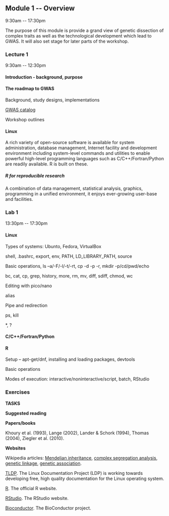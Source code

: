 ## Module 1 -- Overview

9:30am -- 17:30pm

The purpose of this module is provide a grand view of genetic dissection of complex traits as well as the technological development which lead to GWAS. It will also set stage for later parts of the workshop.

### Lecture 1

9:30am -- 12:30pm

#### Introduction - background, purpose

#### The roadmap to GWAS

Background, study designs, implementations

[GWAS catalog](http://www.ebi.ac.uk/gwas/)

Workshop outlines

#### Linux

A rich variety of open-source software is available for system administration, database management, Internet facility and development environment including system-level commands and utilities to enable powerful high-level programming languages such as C/C++/Fortran/Python are readily available. R is built on these.

##### R for reproducible research

A combination of data management, statistical analysis, graphics, programming in a unified environment, it enjoys ever-growing user-base and facilities.

### Lab 1

13:30pm -- 17:30pm

#### Linux

Types of systems: Ubunto, Fedora, VirtualBox 

shell, .bashrc, export, env, PATH, LD_LIBRARY_PATH, source

Basic operations, ls –a/-F/-l/-t/-rt, cp -d -p -r, mkdir -p/cd/pwd/echo

bc, cat, cp, grep, history, more, rm, mv, diff, sdiff, chmod, wc

Editing with pico/nano

alias

Pipe and redirection

ps, kill

*, ?

#### C/C++/Fortran/Python

#### R

Setup – apt-get/dnf, installing and loading packages, devtools

Basic operations

Modes of execution: interactive/noninteractive/script, batch, RStudio

### Exercises

**TASKS**

**Suggested reading**

**Papers/books**

Khoury et al. (1993), Lange (2002), Lander & Schork (1994), Thomas (2004), Ziegler et al. (2010).

**Websites**

Wikipedia articles: [Mendelian inheritance](https://en.wikipedia.org/wiki/Mendelian_inheritance#Law_of_Segregation), [complex segregation analysis](https://en.wikipedia.org/wiki/Complex_segregation_analysis), [genetic linkage](https://en.wikipedia.org/wiki/Genetic_linkage), [genetic association](https://en.wikipedia.org/wiki/Genetic_association).

[TLDP](http://www.tldp.org/). The Linux Documentation Project (LDP) is working towards developing free, high quality documentation for the Linux operating system.

[R](http://www.r-project.org). The official R website.

[RStudio](https://www.rstudio.com/). The RStudio website.

[Bioconductor](https://www.bioconductor.org/). The BioConductor project.
